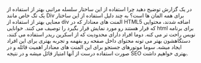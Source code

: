 در یک گزارش توضیح دهید چرا استفاده از این ساختار سلسله مراتبی بهتر از استفاده از یک تگ خاص مانند Div برای همه المان ها است؟
به چند دلیل استفاده از این ساختار معنایی بهتر از استفاده از div المنت های معنادار که در HTML5 اضافه شدند، محتوایی که قرار هستند رو مورد نمایش قرار بگیرد را توصیف می کنند. خوانایی html برای برنامه نویس راحت تر می کنه. دوما افراد دارای محدودیت که از اسکرین ریدر استفاده می کنند، دستگاهشون بهتر می تونه محتوای داخل صفحه رو بفهمه و تجربه بهتری برای این افراد ایجاد میشه. سوما موتورهای جستجو برای این المنت های معنادار اهمیت قائله و در صورت استفاده درست از آنها امتیاز قائل میشه و در نتیجه SEO بهتری خواهیم داشت.
